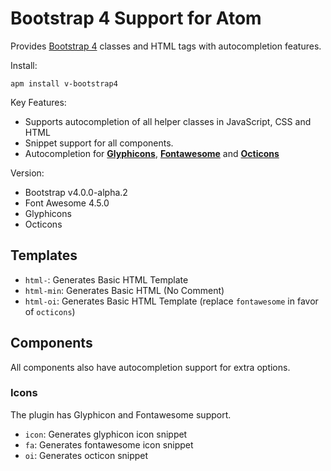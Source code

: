 # Bootstrap 4 Support for Atom

Provides [Bootstrap 4][1] classes and HTML tags with autocompletion features.

Install:
```ssh
apm install v-bootstrap4
```

Key Features:

  - Supports autocompletion of all helper classes in JavaScript, CSS and HTML
  - Snippet support for all components.
  - Autocompletion for **[Glyphicons][2]**, **[Fontawesome][3]** and **[Octicons][4]**

Version:

  - Bootstrap v4.0.0-alpha.2
  - Font Awesome 4.5.0
  - Glyphicons
  - Octicons

## Templates

  - `html-`: Generates Basic HTML Template
  - `html-min`: Generates Basic HTML (No Comment)
  - `html-oi`: Generates Basic HTML Template (replace `fontawesome` in favor of `octicons`)

## Components

All components also have autocompletion support for extra options.

### Icons

The plugin has Glyphicon and Fontawesome support.

  - `icon`: Generates glyphicon icon snippet
  - `fa`: Generates fontawesome icon snippet
  - `oi`: Generates octicon snippet

[1]: http://v4-alpha.getbootstrap.com/
[2]: http://glyphicons.com/
[3]: https://fortawesome.github.io/Font-Awesome/
[4]: https://octicons.github.com/